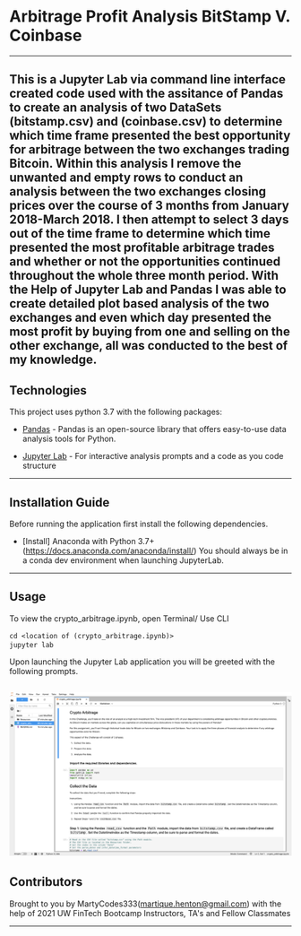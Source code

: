 # Arbitrage Profit Analysis BitStamp V. Coinbase

---

This is a Jupyter Lab via command line interface created code used with the assitance of Pandas to create an analysis of two DataSets (bitstamp.csv) and (coinbase.csv) to determine which time frame presented the best opportunity for arbitrage between the two exchanges trading Bitcoin. Within this analysis I remove the unwanted and empty rows to conduct an analysis between the two exchanges closing prices over the course of 3 months from January 2018-March 2018. I then attempt to select 3 days out of the time frame to determine which time presented the most profitable arbitrage trades and whether or not the opportunities continued throughout the whole three month period. With the Help of Jupyter Lab and Pandas I was able to create detailed plot based analysis of the two exchanges and even which day presented the most profit by buying from one and selling on the other exchange, all was conducted to the best of my knowledge.
---

## Technologies

This project uses python 3.7 with the following packages:

* [Pandas](https://github.com/pandas-dev/pandas) - Pandas is an open-source library that offers easy-to-use data analysis tools for Python.

* [Jupyter Lab](https://github.com/jupyterlab/jupyterlab-git) - For interactive analysis prompts and a code as you code structure



 
---

## Installation Guide

Before running the application first install the following dependencies.


* [Install] Anaconda with Python 3.7+(https://docs.anaconda.com/anaconda/install/)
You should always be in a conda dev environment when launching JupyterLab.
 


---

## Usage

To view the crypto_arbitrage.ipynb, open Terminal/ Use CLI

```conda activate dev
cd <location of (crypto_arbitrage.ipynb)>
jupyter lab
```

Upon launching the Jupyter Lab application you will be greeted with the following prompts.

![Crypto_Arbitrage](Crypto_Arbitrage.png)
---

## Contributors

Brought to you by MartyCodes333(martique.henton@gmail.com) with the help of 2021 UW FinTech Bootcamp Instructors, TA's and Fellow Classmates


---